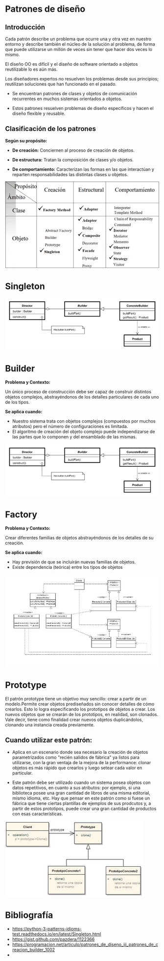 # Patrones de diseño

## Introducción

Cada patrón describe un problema que ocurre una y otra vez en nuestro entorno y describe también el núcleo de 
la solución al problema, de forma que puede utilizarse un millón de veces sin tener que hacer dos veces lo mismo.

El diseño OO es difícil y el diseño de software orientado a objetos reutilizable lo es aún más.

Los diseñadores expertos no resuelven los problemas desde sus principios; reutilizan soluciones que han funcionado en el pasado.

* Se encuentran patrones de clases y objetos de comunicación recurrentes en muchos sistemas orientados a objetos.

* Estos patrones resuelven problemas de diseño específicos y hacen el diseño flexible y reusable.

## Clasificación de los patrones

**Según su propósito:**

* **De creación:** Conciernen al proceso de creación de objetos.

* **De estructura:** Tratan la composición de clases y/o objetos.

* **De comportamiento:** Caracterizan las formas en las que interactúan y reparten responsabilidades las distintas clases u objetos.

![imagen](/Imagenes/imagen1.PNG)

# Singleton



![imagen](/Imagenes/imagen2.png)


# Builder

**Problema y Contexto:**

Un único proceso de construcción debe ser capaz de construir distintos objetos complejos, abstrayéndonos de los detalles particulares de cada uno de los tipos.

**Se aplica cuando:**

* Nuestro sistema trata con objetos complejos (compuestos por muchos atributos) pero el número de configuraciones es limitada.
* El algoritmo de creación del objeto complejo puede independizarse de las partes que lo componen y del ensamblado de las mismas.

![imagen](/Imagenes/imagen3.png)

# Factory

**Problema y Contexto:**

Crear diferentes familias de objetos abstrayéndonos de los detalles de su creación.

**Se aplica cuando:**

* Hay previsión de que se incluirán nuevas familias de objetos.
* Existe dependencia (teórica) entre los tipos de objetos

![imagen](/Imagenes/imagen4.png)

# Prototype

El patrón prototype tiene un objetivo muy sencillo: crear a partir de un modelo.Permite crear objetos prediseñados sin conocer detalles de cómo crearlos. Esto lo logra especificando los prototipos de objetos a crear. Los nuevos objetos que se crearán de los prototipos, en realidad, son clonados. Vale decir, tiene como finalidad crear nuevos objetos duplicándolos, clonando una instancia creada previamente.

## Cuando utilizar este patrón:

* Aplica en un escenario donde sea necesario la creación de objetos parametrizados como "recién salidos de fábrica" ya listos para utilizarse, con la gran ventaja de la mejora de la performance: clonar objetos es más rápido que crearlos y luego setear cada valor en particular.

* Este patrón debe ser utilizado cuando un sistema posea objetos con datos repetitivos, en cuanto a sus atributos: por ejemplo, si una biblioteca posee una gran cantidad de libros de una misma editorial, mismo idioma, etc. Hay que pensar en este patrón como si fuese un fábrica que tiene ciertas plantillas de ejemplos de sus prodcutos y, a partir de estos prototipos, puede crear una gran cantidad de productos con esas características.

![imagen](/Imagenes/imagen5.png)

# Bibliografía

* https://python-3-patterns-idioms-test.readthedocs.io/en/latest/Singleton.html
* https://gist.github.com/pazdera/1122366
* https://programacion.net/articulo/patrones_de_diseno_iii_patrones_de_creacion_builder_1002
* 
